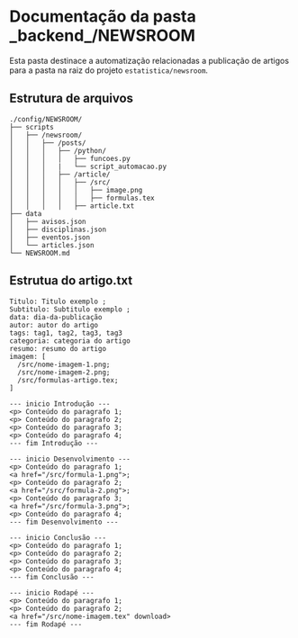 # Documentação da pasta **\_backend\_/NEWSROOM** 

Esta pasta destinace a automatização relacionadas a publicação de artigos para a pasta na raiz do projeto ``estatistica/newsroom``.

## Estrutura de arquivos
```{plaintext}
./config/NEWSROOM/
├── scripts
│   ├── /newsroom/
│   │   ├── /posts/
│   │   │   ├── /python/
│   │   │   │   ├── funcoes.py
│   │   │   |   └── script_automacao.py
│   │   │   ├── /article/
│   │   │   │   ├── /src/
│   │   │   │   │   ├── image.png
│   │   │   │   │   ├── formulas.tex
│   │   │   │   ├── article.txt
├── data
│   ├── avisos.json
│   ├── disciplinas.json
│   ├── eventos.json
│   └── articles.json
└── NEWSROOM.md
```

## Estrutua do artigo.txt
```{plaintext}
Titulo: Titulo exemplo ;
Subtitulo: Subtitulo exemplo ;
data: dia-da-publicação
autor: autor do artigo
tags: tag1, tag2, tag3, tag3
categoria: categoria do artigo
resumo: resumo do artigo
imagem: [
  /src/nome-imagem-1.png;
  /src/nome-imagem-2.png;
  /src/formulas-artigo.tex;
]

--- inicio Introdução ---
<p> Conteúdo do paragrafo 1;
<p> Conteúdo do paragrafo 2;
<p> Conteúdo do paragrafo 3;
<p> Conteúdo do paragrafo 4;
--- fim Introdução ---

--- inicio Desenvolvimento ---
<p> Conteúdo do paragrafo 1;
<a href="/src/formula-1.png">;
<p> Conteúdo do paragrafo 2;
<a href="/src/formula-2.png">;
<p> Conteúdo do paragrafo 3;
<a href="/src/formula-3.png">;
<p> Conteúdo do paragrafo 4;
--- fim Desenvolvimento ---

--- inicio Conclusão ---
<p> Conteúdo do paragrafo 1;
<p> Conteúdo do paragrafo 2;
<p> Conteúdo do paragrafo 3;
<p> Conteúdo do paragrafo 4;
--- fim Conclusão ---

--- inicio Rodapé ---
<p> Conteúdo do paragrafo 1;
<p> Conteúdo do paragrafo 2;
<a href="/src/nome-imagem.tex" download>
--- fim Rodapé ---
```